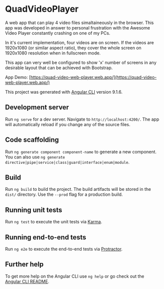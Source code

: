 # QuadVideoPlayer

A web app that can play 4 video files simaltaineously in the browser. This app was developed in answer to personal frustration with the Awesome Video Player constantly crashing on one of my PCs.<br>

In it's current implementation, four videos are on screen. If the videos are 1920x1080 (or similar aspect ratio), they cover the whole screen on 1920x1080 resolution when in fullscreen mode.<br>

This app can very well be configured to show 'x' number of screens in any desirable layout that can be achieved with Bootstrap.<br>

App Demo: [https://quad-video-web-player.web.app/](https://quad-video-web-player.web.app/)<br>

This project was generated with [Angular CLI](https://github.com/angular/angular-cli) version 9.1.6.

## Development server

Run `ng serve` for a dev server. Navigate to `http://localhost:4200/`. The app will automatically reload if you change any of the source files.

## Code scaffolding

Run `ng generate component component-name` to generate a new component. You can also use `ng generate directive|pipe|service|class|guard|interface|enum|module`.

## Build

Run `ng build` to build the project. The build artifacts will be stored in the `dist/` directory. Use the `--prod` flag for a production build.

## Running unit tests

Run `ng test` to execute the unit tests via [Karma](https://karma-runner.github.io).

## Running end-to-end tests

Run `ng e2e` to execute the end-to-end tests via [Protractor](http://www.protractortest.org/).

## Further help

To get more help on the Angular CLI use `ng help` or go check out the [Angular CLI README](https://github.com/angular/angular-cli/blob/master/README.md).
